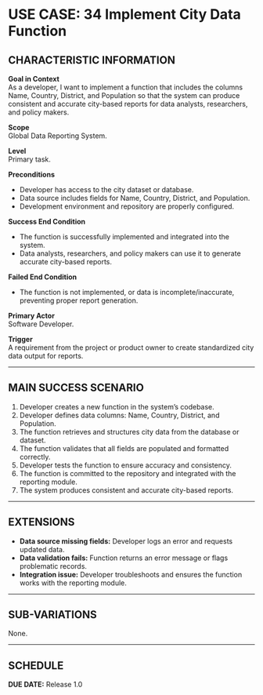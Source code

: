 # USE CASE: 34 Implement City Data Function

## CHARACTERISTIC INFORMATION

**Goal in Context**  
As a developer, I want to implement a function that includes the columns Name, Country, District, and Population so that the system can produce consistent and accurate city-based reports for data analysts, researchers, and policy makers.

**Scope**  
Global Data Reporting System.

**Level**  
Primary task.

**Preconditions**
- Developer has access to the city dataset or database.
- Data source includes fields for Name, Country, District, and Population.
- Development environment and repository are properly configured.

**Success End Condition**
- The function is successfully implemented and integrated into the system.
- Data analysts, researchers, and policy makers can use it to generate accurate city-based reports.

**Failed End Condition**
- The function is not implemented, or data is incomplete/inaccurate, preventing proper report generation.

**Primary Actor**  
Software Developer.

**Trigger**  
A requirement from the project or product owner to create standardized city data output for reports.

---

## MAIN SUCCESS SCENARIO

1. Developer creates a new function in the system’s codebase.
2. Developer defines data columns: Name, Country, District, and Population.
3. The function retrieves and structures city data from the database or dataset.
4. The function validates that all fields are populated and formatted correctly.
5. Developer tests the function to ensure accuracy and consistency.
6. The function is committed to the repository and integrated with the reporting module.
7. The system produces consistent and accurate city-based reports.

---

## EXTENSIONS

- **Data source missing fields:** Developer logs an error and requests updated data.
- **Data validation fails:** Function returns an error message or flags problematic records.
- **Integration issue:** Developer troubleshoots and ensures the function works with the reporting module.

---

## SUB-VARIATIONS
None.

---

## SCHEDULE

**DUE DATE:** Release 1.0
